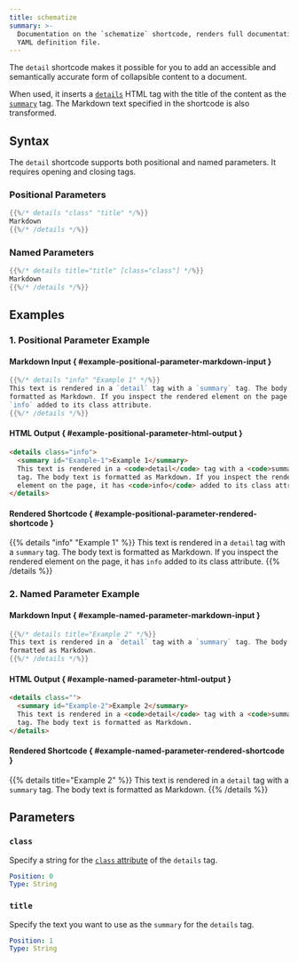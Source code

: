 ```yaml
---
title: schematize
summary: >-
  Documentation on the `schematize` shortcode, renders full documentation for a JSON Schema from the
  YAML definition file.
---
```


The `detail` shortcode makes it possible for you to add an accessible and semantically accurate
form of collapsible content to a document.

When used, it inserts a [`details`][01] HTML tag with the title of the content as the
[`summary`][02] tag. The Markdown text specified in the shortcode is also transformed.

## Syntax

The `detail` shortcode supports both positional and named parameters. It requires opening and
closing tags.

### Positional Parameters

```go
{{%/* details "class" "title" */%}}
Markdown
{{%/* /details */%}}
```

### Named Parameters

```go
{{%/* details title="title" [class="class"] */%}}
Markdown
{{%/* /details */%}}
```

## Examples

### 1. Positional Parameter Example

#### Markdown Input { #example-positional-parameter-markdown-input }

```go
{{%/* details "info" "Example 1" */%}}
This text is rendered in a `detail` tag with a `summary` tag. The body text is
formatted as Markdown. If you inspect the rendered element on the page, it has
`info` added to its class attribute.
{{%/* /details */%}}
```

#### HTML Output { #example-positional-parameter-html-output }

```html
<details class="info">
  <summary id="Example-1">Example 1</summary>
  This text is rendered in a <code>detail</code> tag with a <code>summary</code>
  tag. The body text is formatted as Markdown. If you inspect the rendered
  element on the page, it has <code>info</code> added to its class attribute.
</details>
```

#### Rendered Shortcode { #example-positional-parameter-rendered-shortcode }

{{% details "info" "Example 1" %}}
This text is rendered in a `detail` tag with a `summary` tag. The body text is
formatted as Markdown. If you inspect the rendered element on the page, it has
`info` added to its class attribute.
{{% /details %}}

### 2. Named Parameter Example

#### Markdown Input { #example-named-parameter-markdown-input }

```go
{{%/* details title="Example 2" */%}}
This text is rendered in a `detail` tag with a `summary` tag. The body text is
formatted as Markdown.
{{%/* /details */%}}
```

#### HTML Output { #example-named-parameter-html-output }

```html
<details class="">
  <summary id="Example-2">Example 2</summary>
  This text is rendered in a <code>detail</code> tag with a <code>summary</code>
  tag. The body text is formatted as Markdown.
</details>
```

#### Rendered Shortcode { #example-named-parameter-rendered-shortcode }

{{% details title="Example 2" %}}
This text is rendered in a `detail` tag with a `summary` tag. The body text is
formatted as Markdown.
{{% /details %}}

## Parameters

### `class`

Specify a string for the [`class` attribute][03] of the `details` tag.

```yaml
Position: 0
Type: String
```

### `title`

Specify the text you want to use as the `summary` for the `details` tag.

```yaml
Position: 1
Type: String
```

<!-- Link References -->
[01]: https://developer.mozilla.org/en-US/docs/Web/HTML/Element/details
[02]: https://developer.mozilla.org/en-US/docs/Web/HTML/Element/summary
[03]: https://developer.mozilla.org/en-US/docs/Web/HTML/Global_attributes/class
